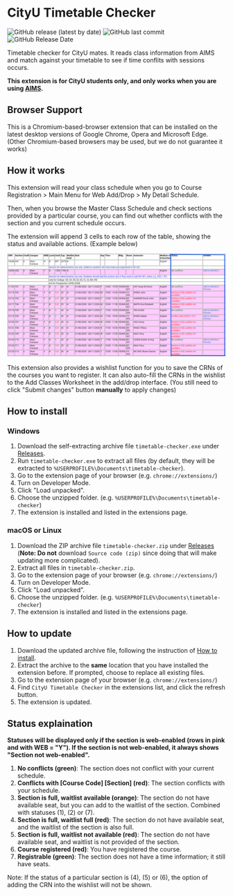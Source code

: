 # CityU Timetable Checker

![GitHub release (latest by date)](https://img.shields.io/github/v/release/lee011/timetable-checker)
![GitHub last commit](https://img.shields.io/github/last-commit/lee011/timetable-checker)
![GitHub Release Date](https://img.shields.io/github/release-date/lee011/timetable-checker)


Timetable checker for CityU mates. It reads class information from AIMS and match against your timetable to see if time conflits with sessions occurs.

**This extension is for CityU students only, and only works when you are using [AIMS](https://banweb.cityu.edu.hk/).**

## Browser Support

This is a Chromium-based-browser extension that can be installed on the latest desktop versions of Google Chrome, Opera and Microsoft Edge. (Other Chromium-based browsers may be used, but we do not guarantee it works)

## How it works

This extension will read your class schedule when you go to Course Registration &gt; Main Menu for Web Add/Drop &gt; My Detail Schedule.

Then, when you browse the Master Class Schedule and check sections provided by a particular course, you can find out whether conflicts with the section and you current schedule occurs.

The extension will append 3 cells to each row of the table, showing the status and available actions. (Example below)

![image](example.png)

This extension also provides a wishlist function for you to save the CRNs of the courses you want to register. It can also auto-fill the CRNs in the wishlist to the Add Classes Worksheet in the add/drop interface. (You still need to click "Submit changes" button **manually** to apply changes)

## How to install

### Windows

1. Download the self-extracting archive file `timetable-checker.exe` under [Releases](https://github.com/lee011/timetable-checker/releases/latest).
2. Run `timetable-checker.exe` to extract all files (by default, they will be extracted to `%USERPROFILE%\Documents\timetable-checker`).
3. Go to the extension page of your browser (e.g. `chrome://extensions/`)
4. Turn on Developer Mode.
5. Click "Load unpacked".
6. Choose the unzipped folder. (e.g. `%USERPROFILE%\Documents\timetable-checker`)
7. The extension is installed and listed in the extensions page.

### macOS or Linux

1. Download the ZIP archive file `timetable-checker.zip` under [Releases](https://github.com/lee011/timetable-checker/releases/latest) (**Note: Do not** download `Source code (zip)` since doing that will make updating more complicated).
2. Extract all files in `timetable-checker.zip`.
3. Go to the extension page of your browser (e.g. `chrome://extensions/`)
4. Turn on Developer Mode.
5. Click "Load unpacked".
6. Choose the unzipped folder. (e.g. `%USERPROFILE%\Documents\timetable-checker`)
7. The extension is installed and listed in the extensions page.

## How to update

1. Download the updated archive file, following the instruction of [How to install](#how-to-install).
2. Extract the archive to the **same** location that you have installed the extension before. If prompted, choose to replace all existing files.
3. Go to the extension page of your browser (e.g. `chrome://extensions/`)
4. Find `CityU Timetable Checker` in the extensions list, and click the refresh button.
5. The extension is updated.

## Status explaination

**Statuses will be displayed only if the section is web-enabled (rows in pink and with WEB = "Y"). If the section is not web-enabled, it always shows "Section not web-enabled".**

1. **No conflicts (green)**: The section does not conflict with your current schedule.
2. **Conflicts with \[Course Code\] \[Section\] (red)**: The section conflicts with your schedule.
3. **Section is full, waitlist available (orange)**: The section do not have available seat, but you can add to the waitlist of the section. Combined with statuses (1), (2) or (7).
4. **Section is full, waitlist full (red)**: The section do not have available seat, and the waitlist of the section is also full.
5. **Section is full, waitlist not available (red)**: The section do not have available seat, and waitlist is not provided of the section.
6. **Course registered (red)**: You have registered the course.
7. **Registrable (green)**: The section does not have a time information; it still have seats.

Note: If the status of a particular section is (4), (5) or (6), the option of adding the CRN into the wishlist will not be shown.
